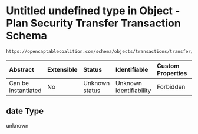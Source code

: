 # Untitled undefined type in Object - Plan Security Transfer Transaction Schema

```txt
https://opencaptablecoalition.com/schema/objects/transactions/transfer/PlanSecurityTransfer.schema.json#/properties/date
```



| Abstract            | Extensible | Status         | Identifiable            | Custom Properties | Additional Properties | Access Restrictions | Defined In                                                                                                                              |
| :------------------ | :--------- | :------------- | :---------------------- | :---------------- | :-------------------- | :------------------ | :-------------------------------------------------------------------------------------------------------------------------------------- |
| Can be instantiated | No         | Unknown status | Unknown identifiability | Forbidden         | Allowed               | none                | [PlanSecurityTransfer.schema.json*](../../schema/objects/transactions/transfer/PlanSecurityTransfer.schema.json "open original schema") |

## date Type

unknown
